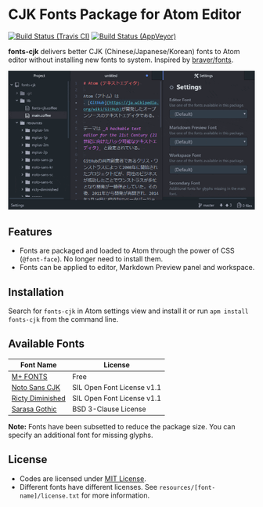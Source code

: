 # CJK Fonts Package for Atom Editor

[![Build Status (Travis CI)](https://travis-ci.org/jmlntw/atom-fonts-cjk.svg?branch=master)](https://travis-ci.org/jmlntw/atom-fonts-cjk)
[![Build Status (AppVeyor)](https://ci.appveyor.com/api/projects/status/4oa8n75m8bf7dumw/branch/master?svg=true)](https://ci.appveyor.com/project/jmlntw/atom-fonts-cjk/branch/master)

**fonts-cjk** delivers better CJK (Chinese/Japanese/Korean) fonts to Atom editor without installing new fonts to system. Inspired by [braver/fonts](https://github.com/braver/fonts).

![A screenshot of fonts-cjk](https://raw.githubusercontent.com/jmlntw/atom-fonts-cjk/master/screenshot.gif)

## Features

* Fonts are packaged and loaded to Atom through the power of CSS (`@font-face`). No longer need to install them.
* Fonts can be applied to editor, Markdown Preview panel and workspace.

## Installation

Search for `fonts-cjk` in Atom settings view and install it or run `apm install fonts-cjk` from the command line.

## Available Fonts

| Font Name                                                                | License                    |
| ------------------------------------------------------------------------ | -------------------------- |
| [M+ FONTS](https://mplus-fonts.osdn.jp/)                                 | Free                       |
| [Noto Sans CJK](https://www.google.com/get/noto/help/cjk/)               | SIL Open Font License v1.1 |
| [Ricty Diminished](https://www.rs.tus.ac.jp/yyusa/ricty_diminished.html) | SIL Open Font License v1.1 |
| [Sarasa Gothic](https://github.com/be5invis/Sarasa-Gothic)               | BSD 3-Clause License       |

**Note:** Fonts have been subsetted to reduce the package size. You can specify an additional font for missing glyphs.

## License

* Codes are licensed under [MIT License](LICENSE.md).
* Different fonts have different licenses. See `resources/[font-name]/license.txt` for more information.
